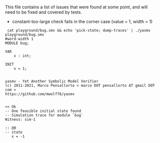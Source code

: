 This file contains a list of issues that were found at some point, and
will need to be fixed and covered by tests.

- constant-too-large check fails in the corner case (value = 1, width = 1)

```
 cat playground/bug.smv && echo 'pick-state; dump-traces' | ./yasmv playground/bug.smv
#word-width 1
MODULE bug;

VAR
	x : int;

INIT
	x = 1;


yasmv - Yet Another Symbolic Model Verifier
(c) 2011-2021, Marco Pensallorto < marco DOT pensallorto AT gmail DOT com >
https://github.com/mwolf76/yasmv


<< Ok
-- One feasible initial state found
-- Simulation trace for module `bug`
Witness: sim-1

:: @0
-- state
   x = -1
```
